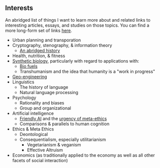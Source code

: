 ## Interests ##

An abridged list of things I want to learn more about and related links to interesting articles, essays, and studies on those topics. You can find a more long-form set of links [here](../pages/links).

- Urban planning and transporation
- Cryptography, stenography, &amp; information theory
  - [An abridged history](http://people.csail.mit.edu/rivest/pubs/Riv12d.slides.pdf)
- Health, nutrition, &amp; fitness
- [Synthetic biology](http://www.synbioproject.org/topics/synbio101/definition/), particularly with regard to applications with:
  - [Bio fuels](http://faculty.mville.edu/ParikhS/courses/chm3049/articles/Defossiling%20Fuel%20-%20How%20Synthetic%20Biology%20Can%20Transform%20Biofuel%20Production.pdf)
  - Transhumanism and the idea that humanity is a "work in progress"
- [Geo-engineering](http://en.wikipedia.org/wiki/Geoengineering)
- Linguistics
  - The history of language
  - Natural language processing
- Psychology
  - Rationality and biases
  - Group and organizational
- Artificial intelligence
  - [Friendly AI](http://wiki.lesswrong.com/wiki/Friendly_artificial_intelligence) and the [urgency of meta-ethics](http://lesswrong.com/lw/43v/the_urgent_metaethics_of_friendly_artificial/)
  - Comparisons &amp; parallels to human cognition
- Ethics &amp; Meta Ethics
  - Deontological
  - Consequentialism, especially utilitarianism
    - Vegetarianism &amp; veganism
    - Effective Altruism
- Economics (as traditionally applied to the economy as well as all other facets of social interaction)
